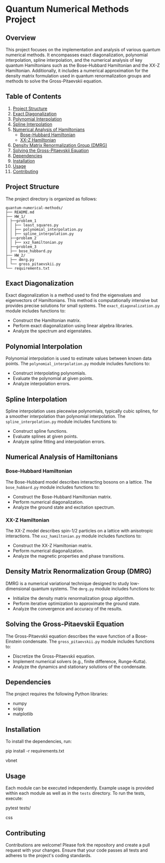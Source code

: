 # Quantum Numerical Methods Project

## Overview

This project focuses on the implementation and analysis of various quantum numerical methods. It encompasses exact diagonalization, polynomial interpolation, spline interpolation, and the numerical analysis of key quantum Hamiltonians such as the Bose-Hubbard Hamiltonian and the XX-Z Hamiltonian. Additionally, it includes a numerical approximation for the density matrix formulation used in quantum renormalization groups and methods to solve the Gross-Pitaevskii equation.

## Table of Contents

1. [Project Structure](#project-structure)
2. [Exact Diagonalization](#exact-diagonalization)
3. [Polynomial Interpolation](#polynomial-interpolation)
4. [Spline Interpolation](#spline-interpolation)
5. [Numerical Analysis of Hamiltonians](#numerical-analysis-of-hamiltonians)
   - [Bose-Hubbard Hamiltonian](#bose-hubbard-hamiltonian)
   - [XX-Z Hamiltonian](#xx-z-hamiltonian)
6. [Density Matrix Renormalization Group (DMRG)](#density-matrix-renormalization-group-dmrg)
7. [Solving the Gross-Pitaevskii Equation](#solving-the-gross-pitaevskii-equation)
8. [Dependencies](#dependencies)
9. [Installation](#installation)
10. [Usage](#usage)
11. [Contributing](#contributing)

## Project Structure

The project directory is organized as follows:

```
quantum-numerical-methods/
├── README.md
├── HW_1/
│ ├──problem_1
│ │ ├── least_squares.py
│ │ ├── polynomial_interpolation.py
│ │ ├── spline_interpolation.py
│ ├──problem_2
│ │ ├── xxz_hamiltonian.py
│ ├──problem_3
│ ├── bose_hubbard.py
├── HW_2/
│ ├── dmrg.py
│ └── gross_pitaevskii.py
└── requirements.txt
```

## Exact Diagonalization

Exact diagonalization is a method used to find the eigenvalues and eigenvectors of Hamiltonians. This method is computationally intensive but provides precise solutions for small systems. The `exact_diagonalization.py` module includes functions to:

- Construct the Hamiltonian matrix.
- Perform exact diagonalization using linear algebra libraries.
- Analyze the spectrum and eigenstates.

## Polynomial Interpolation

Polynomial interpolation is used to estimate values between known data points. The `polynomial_interpolation.py` module includes functions to:

- Construct interpolating polynomials.
- Evaluate the polynomial at given points.
- Analyze interpolation errors.

## Spline Interpolation

Spline interpolation uses piecewise polynomials, typically cubic splines, for a smoother interpolation than polynomial interpolation. The `spline_interpolation.py` module includes functions to:

- Construct spline functions.
- Evaluate splines at given points.
- Analyze spline fitting and interpolation errors.

## Numerical Analysis of Hamiltonians

### Bose-Hubbard Hamiltonian

The Bose-Hubbard model describes interacting bosons on a lattice. The `bose_hubbard.py` module includes functions to:

- Construct the Bose-Hubbard Hamiltonian matrix.
- Perform numerical diagonalization.
- Analyze the ground state and excitation spectrum.

### XX-Z Hamiltonian

The XX-Z model describes spin-1/2 particles on a lattice with anisotropic interactions. The `xxz_hamiltonian.py` module includes functions to:

- Construct the XX-Z Hamiltonian matrix.
- Perform numerical diagonalization.
- Analyze the magnetic properties and phase transitions.

## Density Matrix Renormalization Group (DMRG)

DMRG is a numerical variational technique designed to study low-dimensional quantum systems. The `dmrg.py` module includes functions to:

- Initialize the density matrix renormalization group algorithm.
- Perform iterative optimization to approximate the ground state.
- Analyze the convergence and accuracy of the results.

## Solving the Gross-Pitaevskii Equation

The Gross-Pitaevskii equation describes the wave function of a Bose-Einstein condensate. The `gross_pitaevskii.py` module includes functions to:

- Discretize the Gross-Pitaevskii equation.
- Implement numerical solvers (e.g., finite difference, Runge-Kutta).
- Analyze the dynamics and stationary solutions of the condensate.

## Dependencies

The project requires the following Python libraries:

- numpy
- scipy
- matplotlib

## Installation

To install the dependencies, run:

pip install -r requirements.txt

vbnet

## Usage

Each module can be executed independently. Example usage is provided within each module as well as in the `tests` directory. To run the tests, execute:

pytest tests/

css

## Contributing

Contributions are welcome! Please fork the repository and create a pull request with your changes. Ensure that your code passes all tests and adheres to the project's coding standards.
